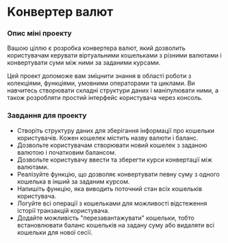 # Kонвертер валют


### Опис міні проекту

Вашою ціллю є розробка конвертера валют, який дозволить користувачам керувати віртуальними кошельками з різними валютами і конвертувати суми між ними за заданими курсами.

Цей проект допоможе вам зміцнити знання в області роботи з колекціями, функціями, умовними операторами та циклами. Ви навчитесь створювати складні структури даних і маніпулювати ними, а також розробляти простий інтерфейс користувача через консоль.



### Завдання для проекту

 - Створіть структуру даних для зберігання інформації про кошельки користувачів. Кожен кошелек містить назву валюти і баланс.
 - Дозвольте користувачам створювати новий кошелек з заданою валютою і початковим балансом.
 - Дозвольте користувачу ввести та зберегти курси конвертації між валютами.
 - Реалізуйте функцію, що дозволяє конвертувати певну суму з одного кошелька в інший за заданим курсом.
 - Напишіть функцію, яка виводить поточний стан всіх кошельків користувача.
 - Логуйте всі операції з кошельками для можливості відстеження історії транзакцій користувача.
 - Додайте можливість "перезавантажувати" кошельки, тобто встановлювати баланс кошельків на задану суму або видаляти всі кошельки для нової сесії.
  